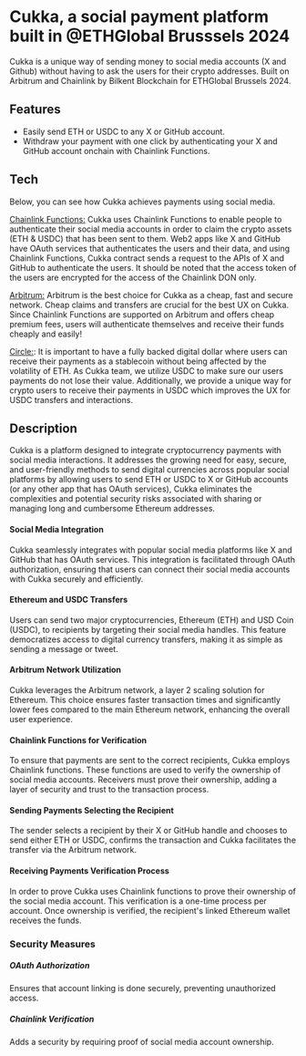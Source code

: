 # Cukka, a social payment platform built in @ETHGlobal Brusssels 2024

Cukka is a unique way of sending money to social media accounts (X and Github) without having to ask the users for their crypto addresses. Built on Arbitrum and Chainlink by Bilkent Blockchain for ETHGlobal Brussels 2024.

## Features
- Easily send ETH or USDC to any X or GitHub account.
- Withdraw your payment with one click by authenticating your X and GitHub account onchain with Chainlink Functions.

## Tech
Below, you can see how Cukka achieves payments using social media.

[Chainlink Functions:](https://docs.chain.link/chainlink-functions) Cukka uses Chainlink Functions to enable people to authenticate their social media accounts in order to claim the crypto assets (ETH & USDC) that has been sent to them. Web2 apps like X and GitHub have OAuth services that authenticates the users and their data, and using Chainlink Functions, Cukka contract sends a request to the APIs of X and GitHub to authenticate the users. It should be noted that the access token of the users are encrypted for the access of the Chainlink DON only.

[Arbitrum:](https://docs.arbitrum.io/welcome/get-started) Arbitrum is the best choice for Cukka as a cheap, fast and secure network. Cheap claims and transfers are crucial for the best UX on Cukka. Since Chainlink Functions are supported on Arbitrum and offers cheap premium fees, users will authenticate themselves and receive their funds cheaply and easily!

[Circle:](https://www.circle.com/en/usdc): It is important to have a fully backed digital dollar where users can receive their payments as a stablecoin without being affected by the volatility of ETH. As Cukka team, we utilize USDC to make sure our users payments do not lose their value. Additionally, we provide a unique way for crypto users to receive their payments in USDC which improves the UX for USDC transfers and interactions.

## Description

Cukka is a platform designed to integrate cryptocurrency payments with social media interactions. It addresses the growing need for easy, secure, and user-friendly methods to send digital currencies across popular social platforms by allowing users to send ETH or USDC to X or GitHub accounts (or any other app that has OAuth services), Cukka eliminates the complexities and potential security risks associated with sharing or managing long and cumbersome Ethereum addresses.

#### Social Media Integration
Cukka seamlessly integrates with popular social media platforms like X and GitHub that has OAuth services. This integration is facilitated through OAuth authorization, ensuring that users can connect their social media accounts with Cukka securely and efficiently.

#### Ethereum and USDC Transfers 
Users can send two major cryptocurrencies, Ethereum (ETH) and USD Coin (USDC), to recipients by targeting their social media handles. This feature democratizes access to digital currency transfers, making it as simple as sending a message or tweet.

#### Arbitrum Network Utilization
Cukka leverages the Arbitrum network, a layer 2 scaling solution for Ethereum. This choice ensures faster transaction times and significantly lower fees compared to the main Ethereum network, enhancing the overall user experience. 

#### Chainlink Functions for Verification
To ensure that payments are sent to the correct recipients, Cukka employs Chainlink functions. These functions are used to verify the ownership of social media accounts. Receivers must prove their ownership, adding a layer of security and trust to the transaction process.

#### Sending Payments Selecting the Recipient
The sender selects a recipient by their X or GitHub handle and chooses to send either ETH or USDC, confirms the transaction and Cukka facilitates the transfer via the Arbitrum network.

#### Receiving Payments Verification Process
In order to prove Cukka uses Chainlink functions to prove their ownership of the social media account. This verification is a one-time process per account. Once ownership is verified, the recipient's linked Ethereum wallet receives the funds.

### Security Measures 

##### OAuth Authorization
Ensures that account linking is done securely, preventing unauthorized access.
##### Chainlink Verification
Adds a security by requiring proof of social media account ownership. 
